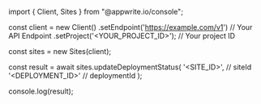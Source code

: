 import { Client, Sites } from "@appwrite.io/console";

const client = new Client()
    .setEndpoint('https://example.com/v1') // Your API Endpoint
    .setProject('<YOUR_PROJECT_ID>'); // Your project ID

const sites = new Sites(client);

const result = await sites.updateDeploymentStatus(
    '<SITE_ID>', // siteId
    '<DEPLOYMENT_ID>' // deploymentId
);

console.log(result);
